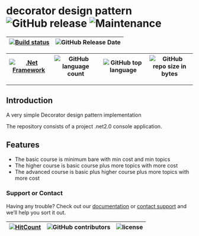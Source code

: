 # decorator design pattern ![GitHub release](https://img.shields.io/github/release/ajeetx/decorator_design_pattern.svg?style=for-the-badge) ![Maintenance](https://img.shields.io/maintenance/yes/2018.svg?style=for-the-badge)

[![Build status](https://ci.appveyor.com/api/projects/status/524b763u9wt0v70o/branch/master?svg=true)](https://ci.appveyor.com/project/AJEETX/decorator-design-pattern/branch/master) |![GitHub Release Date](https://img.shields.io/github/release-date/ajeetx/decorator_design_pattern.svg)|
| --- | --- |

[![.Net Framework](https://img.shields.io/badge/DotNet-2.0-blue.svg?style=plastic)](https://www.microsoft.com/en-au/download/details.aspx?id=1639) | ![GitHub language count](https://img.shields.io/github/languages/count/ajeetx/e.svg?style=plastic)| ![GitHub top language](https://img.shields.io/github/languages/top/ajeetx/decorator_design_pattern.svg) |![GitHub repo size in bytes](https://img.shields.io/github/repo-size/ajeetx/decorator_design_pattern.svg) 
| ---          | ---        | ---      | ---        | 

---------------------------------------
## Introduction

A very simple Decorator design pattern implementation  

The repository consists of a project .net2.0 console application. 

## Features

- The basic course is minimum bare with min cost and min topics 
- The higher course is basic course plus more topics with more cost
- The advanced course is basic plus higher course plus more topics with more cost

### Support or Contact

Having any trouble? Check out our [documentation](https://github.com/AJEETX/decorator_design_pattern/blob/master/README.md) or [contact support](mailto:ajeetkumar@email.com) and we’ll help you sort it out.


[![HitCount](http://hits.dwyl.io/ajeetx/decorator_design_pattern/projects/1.svg)](http://hits.dwyl.io/ajeetx/decorator_design_pattern/projects/1) | ![GitHub contributors](https://img.shields.io/github/contributors/ajeetx/decorator_design_pattern.svg?style=plastic)|![license](https://img.shields.io/github/license/ajeetx/decorator_design_pattern.svg?style=plastic)|
 | --- | --- | ---|
